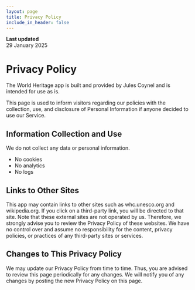```yaml
---
layout: page
title: Privacy Policy
include_in_header: false
---
```


**Last updated**  
29 January 2025

# Privacy Policy

The World Heritage app is built and provided by Jules Coynel and is intended for use as is.

This page is used to inform visitors regarding our policies with the collection, use, and disclosure of Personal Information if anyone decided to use our Service.

## Information Collection and Use

We do not collect any data or personal information.

* No cookies
* No analytics
* No logs

## Links to Other Sites

This app may contain links to other sites such as whc.unesco.org and wikipedia.org. If you click on a third-party link, you will be directed to that site. Note that these external sites are not operated by us. Therefore, we strongly advise you to review the Privacy Policy of these websites. We have no control over and assume no responsibility for the content, privacy policies, or practices of any third-party sites or services.

## Changes to This Privacy Policy

We may update our Privacy Policy from time to time. Thus, you are advised to review this page periodically for any changes. We will notify you of any changes by posting the new Privacy Policy on this page.
